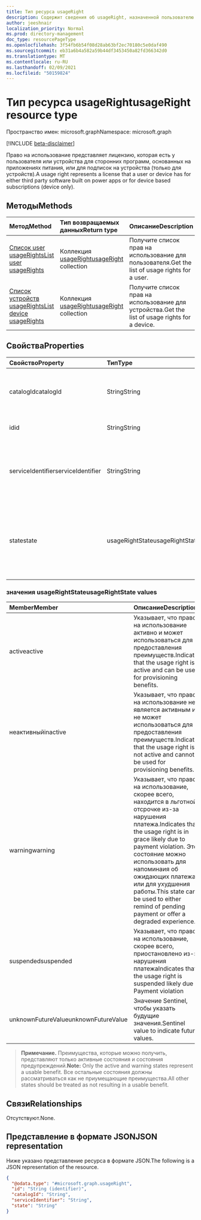 ```yaml
---
title: Тип ресурса usageRight
description: Содержит сведения об usageRight, назначенной пользователю или устройству
author: jeeshnair
localization_priority: Normal
ms.prod: directory-management
doc_type: resourcePageType
ms.openlocfilehash: 3f54fb6b54f08d28ab63bf2ec70180c5e0daf490
ms.sourcegitcommit: eb31a6b4a582a59b44df3453450a82fd366342d0
ms.translationtype: MT
ms.contentlocale: ru-RU
ms.lasthandoff: 02/09/2021
ms.locfileid: "50159824"
---
```

# <a name="usageright-resource-type"></a><span data-ttu-id="f3119-103">Тип ресурса usageRight</span><span class="sxs-lookup"><span data-stu-id="f3119-103">usageRight resource type</span></span>

<span data-ttu-id="f3119-104">Пространство имен: microsoft.graph</span><span class="sxs-lookup"><span data-stu-id="f3119-104">Namespace: microsoft.graph</span></span>

[!INCLUDE [beta-disclaimer](../../includes/beta-disclaimer.md)]

<span data-ttu-id="f3119-105">Право на использование представляет лицензию, которая есть у пользователя или устройства для сторонних программ, основанных на приложениях питания, или для подписок на устройства (только для устройств).</span><span class="sxs-lookup"><span data-stu-id="f3119-105">A usage right represents a license that a user or device has for either third party software built on power apps or for device based subscriptions (device only).</span></span>

## <a name="methods"></a><span data-ttu-id="f3119-106">Методы</span><span class="sxs-lookup"><span data-stu-id="f3119-106">Methods</span></span>

|<span data-ttu-id="f3119-107">Метод</span><span class="sxs-lookup"><span data-stu-id="f3119-107">Method</span></span>|<span data-ttu-id="f3119-108">Тип возвращаемых данных</span><span class="sxs-lookup"><span data-stu-id="f3119-108">Return type</span></span>|<span data-ttu-id="f3119-109">Описание</span><span class="sxs-lookup"><span data-stu-id="f3119-109">Description</span></span>|
|:---|:---|:---|
|[<span data-ttu-id="f3119-110">Список user usageRights</span><span class="sxs-lookup"><span data-stu-id="f3119-110">List user usageRights</span></span>](../api/user-list-usagerights.md)|<span data-ttu-id="f3119-111">Коллекция [usageRight](../resources/usageright.md)</span><span class="sxs-lookup"><span data-stu-id="f3119-111">[usageRight](../resources/usageright.md) collection</span></span>|<span data-ttu-id="f3119-112">Получите список прав на использование для пользователя.</span><span class="sxs-lookup"><span data-stu-id="f3119-112">Get the list of usage rights for a user.</span></span>|
|[<span data-ttu-id="f3119-113">Список устройств usageRights</span><span class="sxs-lookup"><span data-stu-id="f3119-113">List device usageRights</span></span>](../api/device-list-usagerights.md)|<span data-ttu-id="f3119-114">Коллекция [usageRight](../resources/usageright.md)</span><span class="sxs-lookup"><span data-stu-id="f3119-114">[usageRight](../resources/usageright.md) collection</span></span>|<span data-ttu-id="f3119-115">Получите список прав на использование для устройства.</span><span class="sxs-lookup"><span data-stu-id="f3119-115">Get the list of usage rights for a device.</span></span>|

## <a name="properties"></a><span data-ttu-id="f3119-116">Свойства</span><span class="sxs-lookup"><span data-stu-id="f3119-116">Properties</span></span>

|<span data-ttu-id="f3119-117">Свойство</span><span class="sxs-lookup"><span data-stu-id="f3119-117">Property</span></span>|<span data-ttu-id="f3119-118">Тип</span><span class="sxs-lookup"><span data-stu-id="f3119-118">Type</span></span>|<span data-ttu-id="f3119-119">Описание</span><span class="sxs-lookup"><span data-stu-id="f3119-119">Description</span></span>|
|:---|:---|:---|
|<span data-ttu-id="f3119-120">catalogId</span><span class="sxs-lookup"><span data-stu-id="f3119-120">catalogId</span></span>|<span data-ttu-id="f3119-121">String</span><span class="sxs-lookup"><span data-stu-id="f3119-121">String</span></span>|<span data-ttu-id="f3119-122">ИД продукта, соответствующий правом на использование.</span><span class="sxs-lookup"><span data-stu-id="f3119-122">Product id corresponding to the usage right.</span></span>|
|<span data-ttu-id="f3119-123">id</span><span class="sxs-lookup"><span data-stu-id="f3119-123">id</span></span>|<span data-ttu-id="f3119-124">String</span><span class="sxs-lookup"><span data-stu-id="f3119-124">String</span></span>|<span data-ttu-id="f3119-125">ИД права на использование.</span><span class="sxs-lookup"><span data-stu-id="f3119-125">The id of the usage right.</span></span>|
|<span data-ttu-id="f3119-126">serviceIdentifier</span><span class="sxs-lookup"><span data-stu-id="f3119-126">serviceIdentifier</span></span>|<span data-ttu-id="f3119-127">String</span><span class="sxs-lookup"><span data-stu-id="f3119-127">String</span></span>|<span data-ttu-id="f3119-128">Идентификатор службы, соответствующей правом на использование.</span><span class="sxs-lookup"><span data-stu-id="f3119-128">Identifier of the service corresponding to the usage right.</span></span>|
|<span data-ttu-id="f3119-129">state</span><span class="sxs-lookup"><span data-stu-id="f3119-129">state</span></span>|<span data-ttu-id="f3119-130">usageRightState</span><span class="sxs-lookup"><span data-stu-id="f3119-130">usageRightState</span></span>|<span data-ttu-id="f3119-131">Состояние права на использование.</span><span class="sxs-lookup"><span data-stu-id="f3119-131">The state of the usage right.</span></span> <span data-ttu-id="f3119-132">Возможные значения: `active`, `inactive`, `warning`, `suspended`.</span><span class="sxs-lookup"><span data-stu-id="f3119-132">Possible values are: `active`, `inactive`, `warning`, `suspended`.</span></span>|

### <a name="usagerightstate-values"></a><span data-ttu-id="f3119-133">значения usageRightState</span><span class="sxs-lookup"><span data-stu-id="f3119-133">usageRightState values</span></span> 

| <span data-ttu-id="f3119-134">Member</span><span class="sxs-lookup"><span data-stu-id="f3119-134">Member</span></span>             |  <span data-ttu-id="f3119-135">Описание</span><span class="sxs-lookup"><span data-stu-id="f3119-135">Description</span></span>               |
| :----------------- |  :------------------------ |
|<span data-ttu-id="f3119-136">active</span><span class="sxs-lookup"><span data-stu-id="f3119-136">active</span></span>              | <span data-ttu-id="f3119-137">Указывает, что право на использование активно и может использоваться для предоставления преимуществ.</span><span class="sxs-lookup"><span data-stu-id="f3119-137">Indicates that the usage right is active and can be used for provisioning benefits.</span></span>|
|<span data-ttu-id="f3119-138">неактивный</span><span class="sxs-lookup"><span data-stu-id="f3119-138">inactive</span></span>                | <span data-ttu-id="f3119-139">Указывает, что право на использование не является активным и не может использоваться для предоставления преимуществ.</span><span class="sxs-lookup"><span data-stu-id="f3119-139">Indicates that the usage right is not active and cannot be used for provisioning benefits.</span></span>|
|<span data-ttu-id="f3119-140">warning</span><span class="sxs-lookup"><span data-stu-id="f3119-140">warning</span></span>                | <span data-ttu-id="f3119-141">Указывает, что право на использование, скорее всего, находится в льготной отсрочке из-за нарушения платежа.</span><span class="sxs-lookup"><span data-stu-id="f3119-141">Indicates that the usage right is in grace likely due to payment violation.</span></span> <span data-ttu-id="f3119-142">Это состояние можно использовать для напоминаия об ожидающих платежах или для ухудшения работы.</span><span class="sxs-lookup"><span data-stu-id="f3119-142">This state can be used to either remind of pending payment or offer a degraded experience.</span></span>|
|<span data-ttu-id="f3119-143">suspended</span><span class="sxs-lookup"><span data-stu-id="f3119-143">suspended</span></span>                | <span data-ttu-id="f3119-144">Указывает, что право на использование, скорее всего, приостановлено из-за нарушения платежа</span><span class="sxs-lookup"><span data-stu-id="f3119-144">Indicates that the usage right is suspended likely due to Payment violation</span></span>|
|<span data-ttu-id="f3119-145">unknownFutureValue</span><span class="sxs-lookup"><span data-stu-id="f3119-145">unknownFutureValue</span></span>      | <span data-ttu-id="f3119-146">Значение Sentinel, чтобы указать будущие значения.</span><span class="sxs-lookup"><span data-stu-id="f3119-146">Sentinel value to indicate future values.</span></span> |

><span data-ttu-id="f3119-147">**Примечание.** Преимущества, которые можно получить, представляют только активные состояния и состояния предупреждений.</span><span class="sxs-lookup"><span data-stu-id="f3119-147">**Note:** Only the active and warning states represent a usable benefit.</span></span> <span data-ttu-id="f3119-148">Все остальные состояния должны рассматриваться как не приумещающие преимущества.</span><span class="sxs-lookup"><span data-stu-id="f3119-148">All other states should be treated as not resulting in a usable benefit.</span></span>



## <a name="relationships"></a><span data-ttu-id="f3119-149">Связи</span><span class="sxs-lookup"><span data-stu-id="f3119-149">Relationships</span></span>

<span data-ttu-id="f3119-150">Отсутствуют.</span><span class="sxs-lookup"><span data-stu-id="f3119-150">None.</span></span>

## <a name="json-representation"></a><span data-ttu-id="f3119-151">Представление в формате JSON</span><span class="sxs-lookup"><span data-stu-id="f3119-151">JSON representation</span></span>

<span data-ttu-id="f3119-152">Ниже указано представление ресурса в формате JSON.</span><span class="sxs-lookup"><span data-stu-id="f3119-152">The following is a JSON representation of the resource.</span></span>
<!-- {
  "blockType": "resource",
  "keyProperty": "id",
  "@odata.type": "microsoft.graph.usageRight",
  "openType": false
}
-->
``` json
{
  "@odata.type": "#microsoft.graph.usageRight",
  "id": "String (identifier)",
  "catalogId": "String",
  "serviceIdentifier": "String",
  "state": "String"
}
```

